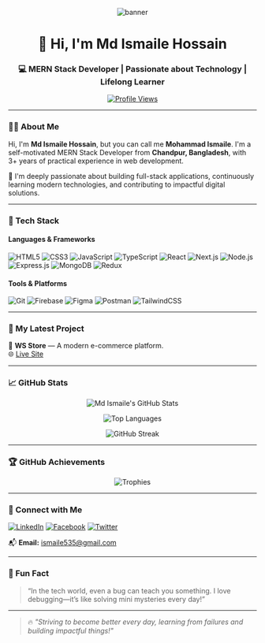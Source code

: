<!-- Banner Image -->
<p align="center">
  <img src="https://github.com/ismailemayej/ismailemayej/blob/main/Untitled%20design%20(2).png" alt="banner" />
</p>

<h1 align="center">👋 Hi, I'm Md Ismaile Hossain</h1>
<h3 align="center">💻 MERN Stack Developer | Passionate about Technology | Lifelong Learner</h3>

<p align="center">
  <a href="https://github.com/ismailemayej">
    <img src="https://komarev.com/ghpvc/?username=ismailemayej&label=Profile+Views&color=blue&style=flat" alt="Profile Views"/>
  </a>
</p>

---

### 👨‍💻 About Me

Hi, I'm **Md Ismaile Hossain**, but you can call me **Mohammad Ismaile**. I'm a self-motivated MERN Stack Developer from **Chandpur, Bangladesh**, with 3+ years of practical experience in web development.

🚀 I'm deeply passionate about building full-stack applications, continuously learning modern technologies, and contributing to impactful digital solutions.

---

### 🔧 Tech Stack

#### Languages & Frameworks

![HTML5](https://img.shields.io/badge/-HTML5-E34F26?style=flat&logo=html5&logoColor=white)
![CSS3](https://img.shields.io/badge/-CSS3-1572B6?style=flat&logo=css3)
![JavaScript](https://img.shields.io/badge/-JavaScript-F7DF1E?style=flat&logo=javascript&logoColor=black)
![TypeScript](https://img.shields.io/badge/-TypeScript-3178C6?style=flat&logo=typescript&logoColor=white)
![React](https://img.shields.io/badge/-React-61DAFB?style=flat&logo=react&logoColor=black)
![Next.js](https://img.shields.io/badge/-Next.js-000000?style=flat&logo=nextdotjs)
![Node.js](https://img.shields.io/badge/-Node.js-339933?style=flat&logo=node.js&logoColor=white)
![Express.js](https://img.shields.io/badge/-Express.js-404D59?style=flat&logo=express)
![MongoDB](https://img.shields.io/badge/-MongoDB-47A248?style=flat&logo=mongodb)
![Redux](https://img.shields.io/badge/-Redux-764ABC?style=flat&logo=redux&logoColor=white)

#### Tools & Platforms

![Git](https://img.shields.io/badge/-Git-F05032?style=flat&logo=git&logoColor=white)
![Firebase](https://img.shields.io/badge/-Firebase-FFCA28?style=flat&logo=firebase&logoColor=black)
![Figma](https://img.shields.io/badge/-Figma-F24E1E?style=flat&logo=figma&logoColor=white)
![Postman](https://img.shields.io/badge/-Postman-FF6C37?style=flat&logo=postman&logoColor=white)
![TailwindCSS](https://img.shields.io/badge/-TailwindCSS-38B2AC?style=flat&logo=tailwind-css)

---

### 📂 My Latest Project

🔭 **WS Store** — A modern e-commerce platform.  
🌐 [Live Site](https://supplies-store-client.vercel.app/)

---

### 📈 GitHub Stats

<p align="center">
  <img src="https://github-readme-stats.vercel.app/api?username=ismailemayej&show_icons=true&theme=tokyonight" alt="Md Ismaile's GitHub Stats" />
</p>

<p align="center">
  <img src="https://github-readme-stats.vercel.app/api/top-langs/?username=ismailemayej&layout=compact&theme=tokyonight" alt="Top Languages" />
</p>

<p align="center">
  <img src="https://github-readme-streak-stats.herokuapp.com/?user=ismailemayej&theme=tokyonight" alt="GitHub Streak" />
</p>

---

### 🏆 GitHub Achievements

<p align="center">
  <img src="https://github-profile-trophy.vercel.app/?username=ismailemayej&theme=onedark" alt="Trophies" />
</p>

---

### 🤝 Connect with Me

<p align="left">
  <a href="https://linkedin.com/in/ismailemayej" target="_blank"><img src="https://img.shields.io/badge/LinkedIn-blue?logo=linkedin&style=for-the-badge" alt="LinkedIn"/></a>
  <a href="https://fb.com/ismailemoyaj" target="_blank"><img src="https://img.shields.io/badge/Facebook-1877F2?logo=facebook&style=for-the-badge" alt="Facebook"/></a>
  <a href="https://twitter.com/ismaile535" target="_blank"><img src="https://img.shields.io/badge/Twitter-1DA1F2?logo=twitter&style=for-the-badge" alt="Twitter"/></a>
</p>

📬 **Email:** ismaile535@gmail.com

---

### 💬 Fun Fact

> “In the tech world, even a bug can teach you something. I love debugging—it’s like solving mini mysteries every day!”

---

> 🔥 _"Striving to become better every day, learning from failures and building impactful things!"_

